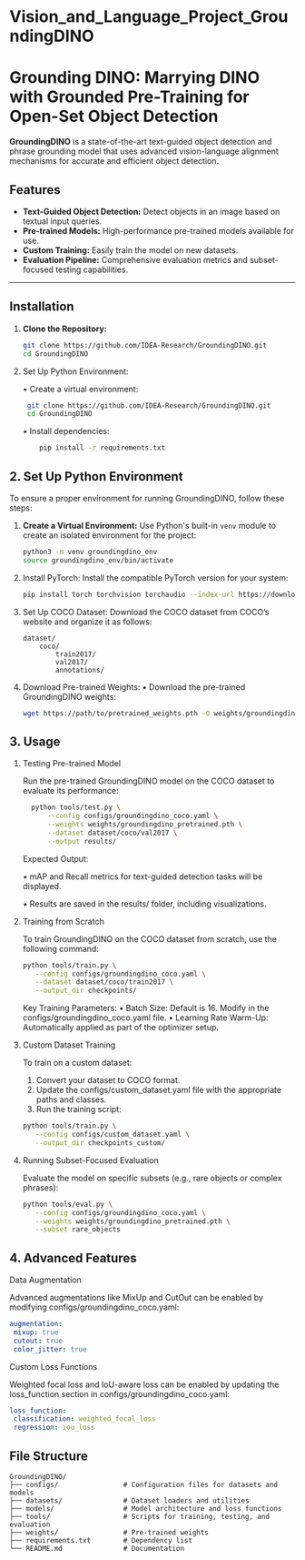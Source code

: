 # Vision_and_Language_Project_GroundingDINO

# Grounding DINO: Marrying DINO with Grounded Pre-Training for Open-Set Object Detection

**GroundingDINO** is a state-of-the-art text-guided object detection and phrase grounding model that uses advanced vision-language alignment mechanisms for accurate and efficient object detection.

## Features

- **Text-Guided Object Detection:** Detect objects in an image based on textual input queries.
- **Pre-trained Models:** High-performance pre-trained models available for use.
- **Custom Training:** Easily train the model on new datasets.
- **Evaluation Pipeline:** Comprehensive evaluation metrics and subset-focused testing capabilities.

---


## Installation

1. **Clone the Repository:**
   ```bash
   git clone https://github.com/IDEA-Research/GroundingDINO.git
   cd GroundingDINO
   ```

2.	Set Up Python Environment:

  	•	Create a virtual environment:
    ```bash
     git clone https://github.com/IDEA-Research/GroundingDINO.git
     cd GroundingDINO
    ```
    
    •	Install dependencies:    
    ```bash
        pip install -r requirements.txt
    ```

## 2. Set Up Python Environment

To ensure a proper environment for running GroundingDINO, follow these steps:

1. **Create a Virtual Environment:**
   Use Python's built-in `venv` module to create an isolated environment for the project:
   ```bash
   python3 -m venv groundingdino_env
   source groundingdino_env/bin/activate
   ```

2.	Install PyTorch:
    Install the compatible PyTorch version for your system:
    ```bash
    pip install torch torchvision torchaudio --index-url https://download.pytorch.org/whl/cu117
    ```

3.	Set Up COCO Dataset:
Download the COCO dataset from COCO’s website and organize it as follows:

    ```
    dataset/
        coco/
            train2017/
            val2017/
            annotations/
    ```
    

4.	Download Pre-trained Weights:
	•	Download the pre-trained GroundingDINO weights:

    ```bash
    wget https://path/to/pretrained_weights.pth -O weights/groundingdino_pretrained.pth
    ```

   
## 3. Usage

1. Testing Pre-trained Model

    Run the pre-trained GroundingDINO model on the COCO dataset to evaluate its performance:
    
      ```bash
        python tools/test.py \
            --config configs/groundingdino_coco.yaml \
            --weights weights/groundingdino_pretrained.pth \
            --dataset dataset/coco/val2017 \
            --output results/
      ```
    Expected Output:
    
    •	mAP and Recall metrics for text-guided detection tasks will be displayed.
   
    •	Results are saved in the results/ folder, including visualizations.

3. Training from Scratch
  
    To train GroundingDINO on the COCO dataset from scratch, use the following command:
    
     ```bash
    python tools/train.py \
        --config configs/groundingdino_coco.yaml \
        --dataset dataset/coco/train2017 \
        --output_dir checkpoints/
     ```
     
    Key Training Parameters:
    •	Batch Size: Default is 16. Modify in the configs/groundingdino_coco.yaml file.
    •	Learning Rate Warm-Up: Automatically applied as part of the optimizer setup.

3. Custom Dataset Training

    To train on a custom dataset:
   
   1.	Convert your dataset to COCO format.
   2.	Update the configs/custom_dataset.yaml file with the appropriate paths and classes.
   3.	Run the training script:
    
     ```bash
    python tools/train.py \
        --config configs/custom_dataset.yaml \
        --output_dir checkpoints_custom/
     ```

4. Running Subset-Focused Evaluation

    Evaluate the model on specific subsets (e.g., rare objects or complex phrases):
    
     ```bash
    python tools/eval.py \
        --config configs/groundingdino_coco.yaml \
        --weights weights/groundingdino_pretrained.pth \
        --subset rare_objects
     ```

 
## 4. Advanced Features

  Data Augmentation
  
  Advanced augmentations like MixUp and CutOut can be enabled by modifying configs/groundingdino_coco.yaml:
  
   ```yaml
  augmentation:
    mixup: true
    cutout: true
    color_jitter: true
   ```

  Custom Loss Functions
  
  Weighted focal loss and IoU-aware loss can be enabled by updating the loss_function section in configs/groundingdino_coco.yaml:
  
   ```yaml
  loss_function:
    classification: weighted_focal_loss
    regression: iou_loss
   ```

## File Structure

   ```plaintext
  GroundingDINO/
  ├── configs/                # Configuration files for datasets and models
  ├── datasets/               # Dataset loaders and utilities
  ├── models/                 # Model architecture and loss functions
  ├── tools/                  # Scripts for training, testing, and evaluation
  ├── weights/                # Pre-trained weights
  ├── requirements.txt        # Dependency list
  └── README.md               # Documentation
   ```





